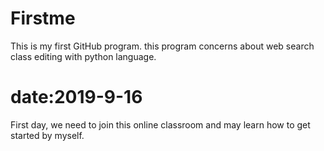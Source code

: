 # Firstme
This is my first GitHub program.
this program concerns about web search class editing with python language.
# date:2019-9-16
First day, we need to join this online classroom and may learn how to get started by myself.
